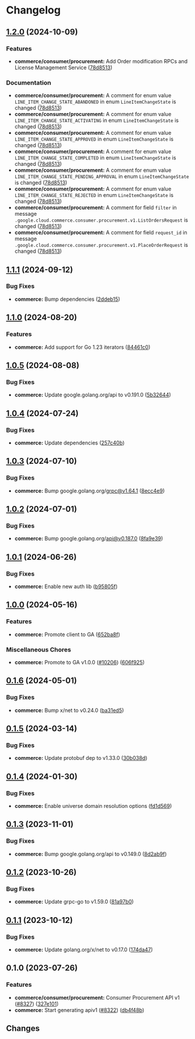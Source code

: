 # Changelog


## [1.2.0](https://github.com/googleapis/google-cloud-go/compare/commerce/v1.1.1...commerce/v1.2.0) (2024-10-09)


### Features

* **commerce/consumer/procurement:** Add Order modification RPCs and License Management Service ([78d8513](https://github.com/googleapis/google-cloud-go/commit/78d8513f7e31c6ef118bdfc784049b8c7f1e3249))


### Documentation

* **commerce/consumer/procurement:** A comment for enum value `LINE_ITEM_CHANGE_STATE_ABANDONED` in enum `LineItemChangeState` is changed ([78d8513](https://github.com/googleapis/google-cloud-go/commit/78d8513f7e31c6ef118bdfc784049b8c7f1e3249))
* **commerce/consumer/procurement:** A comment for enum value `LINE_ITEM_CHANGE_STATE_ACTIVATING` in enum `LineItemChangeState` is changed ([78d8513](https://github.com/googleapis/google-cloud-go/commit/78d8513f7e31c6ef118bdfc784049b8c7f1e3249))
* **commerce/consumer/procurement:** A comment for enum value `LINE_ITEM_CHANGE_STATE_APPROVED` in enum `LineItemChangeState` is changed ([78d8513](https://github.com/googleapis/google-cloud-go/commit/78d8513f7e31c6ef118bdfc784049b8c7f1e3249))
* **commerce/consumer/procurement:** A comment for enum value `LINE_ITEM_CHANGE_STATE_COMPLETED` in enum `LineItemChangeState` is changed ([78d8513](https://github.com/googleapis/google-cloud-go/commit/78d8513f7e31c6ef118bdfc784049b8c7f1e3249))
* **commerce/consumer/procurement:** A comment for enum value `LINE_ITEM_CHANGE_STATE_PENDING_APPROVAL` in enum `LineItemChangeState` is changed ([78d8513](https://github.com/googleapis/google-cloud-go/commit/78d8513f7e31c6ef118bdfc784049b8c7f1e3249))
* **commerce/consumer/procurement:** A comment for enum value `LINE_ITEM_CHANGE_STATE_REJECTED` in enum `LineItemChangeState` is changed ([78d8513](https://github.com/googleapis/google-cloud-go/commit/78d8513f7e31c6ef118bdfc784049b8c7f1e3249))
* **commerce/consumer/procurement:** A comment for field `filter` in message `.google.cloud.commerce.consumer.procurement.v1.ListOrdersRequest` is changed ([78d8513](https://github.com/googleapis/google-cloud-go/commit/78d8513f7e31c6ef118bdfc784049b8c7f1e3249))
* **commerce/consumer/procurement:** A comment for field `request_id` in message `.google.cloud.commerce.consumer.procurement.v1.PlaceOrderRequest` is changed ([78d8513](https://github.com/googleapis/google-cloud-go/commit/78d8513f7e31c6ef118bdfc784049b8c7f1e3249))

## [1.1.1](https://github.com/googleapis/google-cloud-go/compare/commerce/v1.1.0...commerce/v1.1.1) (2024-09-12)


### Bug Fixes

* **commerce:** Bump dependencies ([2ddeb15](https://github.com/googleapis/google-cloud-go/commit/2ddeb1544a53188a7592046b98913982f1b0cf04))

## [1.1.0](https://github.com/googleapis/google-cloud-go/compare/commerce/v1.0.5...commerce/v1.1.0) (2024-08-20)


### Features

* **commerce:** Add support for Go 1.23 iterators ([84461c0](https://github.com/googleapis/google-cloud-go/commit/84461c0ba464ec2f951987ba60030e37c8a8fc18))

## [1.0.5](https://github.com/googleapis/google-cloud-go/compare/commerce/v1.0.4...commerce/v1.0.5) (2024-08-08)


### Bug Fixes

* **commerce:** Update google.golang.org/api to v0.191.0 ([5b32644](https://github.com/googleapis/google-cloud-go/commit/5b32644eb82eb6bd6021f80b4fad471c60fb9d73))

## [1.0.4](https://github.com/googleapis/google-cloud-go/compare/commerce/v1.0.3...commerce/v1.0.4) (2024-07-24)


### Bug Fixes

* **commerce:** Update dependencies ([257c40b](https://github.com/googleapis/google-cloud-go/commit/257c40bd6d7e59730017cf32bda8823d7a232758))

## [1.0.3](https://github.com/googleapis/google-cloud-go/compare/commerce/v1.0.2...commerce/v1.0.3) (2024-07-10)


### Bug Fixes

* **commerce:** Bump google.golang.org/grpc@v1.64.1 ([8ecc4e9](https://github.com/googleapis/google-cloud-go/commit/8ecc4e9622e5bbe9b90384d5848ab816027226c5))

## [1.0.2](https://github.com/googleapis/google-cloud-go/compare/commerce/v1.0.1...commerce/v1.0.2) (2024-07-01)


### Bug Fixes

* **commerce:** Bump google.golang.org/api@v0.187.0 ([8fa9e39](https://github.com/googleapis/google-cloud-go/commit/8fa9e398e512fd8533fd49060371e61b5725a85b))

## [1.0.1](https://github.com/googleapis/google-cloud-go/compare/commerce/v1.0.0...commerce/v1.0.1) (2024-06-26)


### Bug Fixes

* **commerce:** Enable new auth lib ([b95805f](https://github.com/googleapis/google-cloud-go/commit/b95805f4c87d3e8d10ea23bd7a2d68d7a4157568))

## [1.0.0](https://github.com/googleapis/google-cloud-go/compare/commerce/v0.1.6...commerce/v1.0.0) (2024-05-16)


### Features

* **commerce:** Promote client to GA ([652ba8f](https://github.com/googleapis/google-cloud-go/commit/652ba8fa79d4d23b4267fd201acf5ca692228959))


### Miscellaneous Chores

* **commerce:** Promote to GA v1.0.0 ([#10206](https://github.com/googleapis/google-cloud-go/issues/10206)) ([606f925](https://github.com/googleapis/google-cloud-go/commit/606f925dfedd0e7b9ee39f39f59310600e96a8f0))

## [0.1.6](https://github.com/googleapis/google-cloud-go/compare/commerce/v0.1.5...commerce/v0.1.6) (2024-05-01)


### Bug Fixes

* **commerce:** Bump x/net to v0.24.0 ([ba31ed5](https://github.com/googleapis/google-cloud-go/commit/ba31ed5fda2c9664f2e1cf972469295e63deb5b4))

## [0.1.5](https://github.com/googleapis/google-cloud-go/compare/commerce/v0.1.4...commerce/v0.1.5) (2024-03-14)


### Bug Fixes

* **commerce:** Update protobuf dep to v1.33.0 ([30b038d](https://github.com/googleapis/google-cloud-go/commit/30b038d8cac0b8cd5dd4761c87f3f298760dd33a))

## [0.1.4](https://github.com/googleapis/google-cloud-go/compare/commerce/v0.1.3...commerce/v0.1.4) (2024-01-30)


### Bug Fixes

* **commerce:** Enable universe domain resolution options ([fd1d569](https://github.com/googleapis/google-cloud-go/commit/fd1d56930fa8a747be35a224611f4797b8aeb698))

## [0.1.3](https://github.com/googleapis/google-cloud-go/compare/commerce/v0.1.2...commerce/v0.1.3) (2023-11-01)


### Bug Fixes

* **commerce:** Bump google.golang.org/api to v0.149.0 ([8d2ab9f](https://github.com/googleapis/google-cloud-go/commit/8d2ab9f320a86c1c0fab90513fc05861561d0880))

## [0.1.2](https://github.com/googleapis/google-cloud-go/compare/commerce/v0.1.1...commerce/v0.1.2) (2023-10-26)


### Bug Fixes

* **commerce:** Update grpc-go to v1.59.0 ([81a97b0](https://github.com/googleapis/google-cloud-go/commit/81a97b06cb28b25432e4ece595c55a9857e960b7))

## [0.1.1](https://github.com/googleapis/google-cloud-go/compare/commerce/v0.1.0...commerce/v0.1.1) (2023-10-12)


### Bug Fixes

* **commerce:** Update golang.org/x/net to v0.17.0 ([174da47](https://github.com/googleapis/google-cloud-go/commit/174da47254fefb12921bbfc65b7829a453af6f5d))

## 0.1.0 (2023-07-26)


### Features

* **commerce/consumer/procurement:** Consumer Procurement API v1 ([#8327](https://github.com/googleapis/google-cloud-go/issues/8327)) ([327e101](https://github.com/googleapis/google-cloud-go/commit/327e10188a2e22dd7b7e6c12a8cf66729f65974c))
* **commerce:** Start generating apiv1 ([#8322](https://github.com/googleapis/google-cloud-go/issues/8322)) ([db4f48b](https://github.com/googleapis/google-cloud-go/commit/db4f48bc9d5366f524f1fce82f2fea8094ea8c1e))

## Changes

